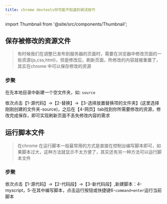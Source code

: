 ```yaml
---
title: chrome devtools你可能不知道的调试技巧
---
```


import Thumbnail from '@site/src/components/Thumbnail';

## 保存被修改的资源文件

> 有时候我们在调整已发布到服务器的页面时，需要在浏览器中修改页面的一些资源(js,css,html)，但是修改后，刷新页面，所修改的内容就被重置了，其实在chrome 中可以保存修改的资源

### 步聚

在先本地目录中新建一个空文件夹，如: `source`

依次点击【1-源代码】->【2-替换】->【3-选择放置替换项的文件夹】(这里选择刚刚创建的文件夹-source)，之后在【4-网页】tab找到你所需要修改的资源，修改完成保存，即可实现刷新页面不丢失修改内容的需求

<Thumbnail
  src='/myimage/webother18_2.png'
  alt='Choose either AWS or GCP'
  width='556px'
/>

## 运行脚本文件

>在chrome 在运行脚本一般最常用的方式是直接在控制台编写脚本即可，如果脚本过大，这种方法就显示不太方便了，其实还有另一种方法可以运行脚本文件

### 步聚

依次点击【1-源代码】->【2-代码段】->【3-新代码段】,新建脚本：4-myscript，5-在其中编写脚本，点击运行按钮或快捷键6-`command+enter`运行当前脚本

<Thumbnail
  src='/myimage/webother18_1.png'
  alt='Choose either AWS or GCP'
  width='556px'
/>